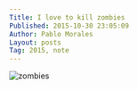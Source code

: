 ```yaml
---
Title: I love to kill zombies
Published: 2015-10-30 23:05:09
Author: Pablo Morales
Layout: posts
Tag: 2015, note
---
```

![zombies](https://static.lifeofpablo.com/media/images/notes/zombies.jpg)
